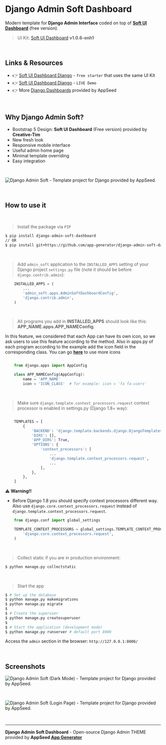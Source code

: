 # Django Admin Soft Dashboard

Modern template for **Django Admin Interface** coded on top of **[Soft UI Dashboard](https://github.com/app-generator/ct-soft-ui-dashboard-enh)** (free version). 

> UI Kit: [Soft UI Dashboard](https://github.com/app-generator/ct-soft-ui-dashboard-enh) **v1.0.6-enh1**

<br>

## **Links & Resources**

- 👉 [Soft UI Dashboard Django](https://appseed.us/product/soft-ui-dashboard/django/) - `free starter` that uses the same UI Kit
- 👉 [Soft UI Dashboard Django](https://django-soft-ui-dashboard.appseed-srv1.com/) - `LIVE Demo`
- 👉 More [Django Dashboards](https://appseed.us/admin-dashboards/django) provided by AppSeed 

<br />

## Why Django Admin Soft?

- Bootstrap 5 Design: **Soft UI Dashboard** (Free version) provided by **Creative-Tim**
- New fresh look
- Responsive mobile interface
- Useful admin home page
- Minimal template overriding
- Easy integration

<br />

![Django Admin Soft - Template project for Django provided by AppSeed.](https://user-images.githubusercontent.com/51070104/192209346-32d797c6-71b2-4b15-9910-a05af3ce4f86.jpg)

<br>

## How to use it

<br />

> Install the package via `PIP` 

```bash
$ pip install django-admin-soft-dashboard
// OR
$ pip install git+https://github.com/app-generator/django-admin-soft-dashboard.git
```

<br />

> Add `admin_soft` application to the `INSTALLED_APPS` setting of your Django project `settings.py` file (note it should be before `django.contrib.admin`):

```python
    INSTALLED_APPS = (
        ...
        'admin_soft.apps.AdminSoftDashboardConfig',
        'django.contrib.admin',
    )
```

<br />

> All programs you add in **INSTALLED_APPS** should look like this: **APP_NAME.apps.APP_NAMEConfig**.

In this feature, we considered that each App can have its own icon, so we ask users to use this feature according to the method. Also in apps.py of each program according to the example add the icon field in the corresponding class. You can go **[here](https://fontawesome.com/v4.7/icons/)** to use more icons


```python

    from django.apps import AppConfig

    class APP_NAMEConfig(AppConfig):
        name = 'APP_NAME'
        icon = 'ICON_CLASS'  # for example: icon = 'fa fa-users'
```

<br />

> Make sure `django.template.context_processors.request` context processor is enabled in settings.py (Django 1.8+ way):

```python

    TEMPLATES = [
        {
            'BACKEND': 'django.template.backends.django.DjangoTemplates',
            'DIRS': [],
            'APP_DIRS': True,
            'OPTIONS': {
                'context_processors': [
                    ...
                    'django.template.context_processors.request',
                    ...
                ],
            },
        },
    ]
```

:warning: **Warning!!**
* Before Django 1.8 you should specify context processors different way. Also use ``django.core.context_processors.request`` instead of ``django.template.context_processors.request``.

```python
    from django.conf import global_settings

    TEMPLATE_CONTEXT_PROCESSORS = global_settings.TEMPLATE_CONTEXT_PROCESSORS + (
        'django.core.context_processors.request',
    )
```

<br />

> Collect static if you are in production environment:

```bash
$ python manage.py collectstatic
```

<br />

> Start the app

```bash
$ # Set up the database
$ python manage.py makemigrations
$ python manage.py migrate
$
$ # Create the superuser
$ python manage.py createsuperuser
$
$ # Start the application (development mode)
$ python manage.py runserver # default port 8000
```

Access the `admin` section in the browser: `http://127.0.0.1:8000/`

<br />

## Screenshots

![Django Admin Soft (Dark Mode) - Template project for Django provided by AppSeed.](https://user-images.githubusercontent.com/51070104/192209421-c71ebb42-7851-47eb-9942-6054e2010b82.jpg)

<br />

![Django Admin Soft (Login Page) - Template project for Django provided by AppSeed.](https://user-images.githubusercontent.com/51070104/192209441-2182d38f-814e-4123-ad54-7c3b580198fe.jpg) 

<br />

---
**Django Admin Soft Dashboard** - Open-source Django Admin THEME provided by **AppSeed [App Generator](https://appseed.us/)**
